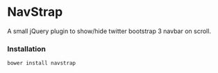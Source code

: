 # NavStrap
A small jQuery plugin to show/hide twitter bootstrap 3 navbar on scroll.

### Installation
```
bower install navstrap
```
